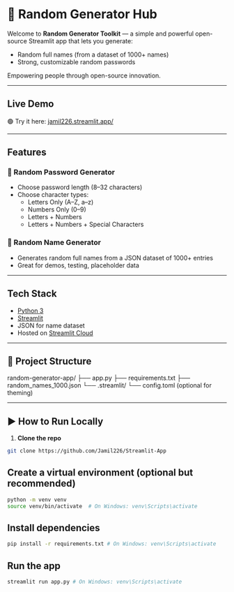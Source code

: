 # 🎲 Random Generator Hub

Welcome to **Random Generator Toolkit** — a simple and powerful open-source Streamlit app that lets you generate:

- Random full names (from a dataset of 1000+ names)
- Strong, customizable random passwords

Empowering people through open-source innovation.

---

## Live Demo

🟢 Try it here: [jamil226.streamlit.app/](https://jamil226.streamlit.app/)

---

## Features

### 🔐 Random Password Generator

- Choose password length (8–32 characters)
- Choose character types:
  - Letters Only (A–Z, a–z)
  - Numbers Only (0–9)
  - Letters + Numbers
  - Letters + Numbers + Special Characters

### 📛 Random Name Generator

- Generates random full names from a JSON dataset of 1000+ entries
- Great for demos, testing, placeholder data

---

## Tech Stack

- [Python 3](https://www.python.org/)
- [Streamlit](https://streamlit.io/)
- JSON for name dataset
- Hosted on [Streamlit Cloud](https://streamlit.io/cloud)

---

## 📁 Project Structure

random-generator-app/
├── app.py
├── requirements.txt
├── random_names_1000.json
└── .streamlit/
└── config.toml (optional for theming)

---

## ▶️ How to Run Locally

1. **Clone the repo**

```bash
git clone https://github.com/Jamil226/Streamlit-App

```

## Create a virtual environment (optional but recommended)

```bash
python -m venv venv
source venv/bin/activate  # On Windows: venv\Scripts\activate

```

## Install dependencies

```bash
pip install -r requirements.txt # On Windows: venv\Scripts\activate

```

## Run the app

```bash
streamlit run app.py # On Windows: venv\Scripts\activate

```
